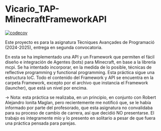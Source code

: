 # Vicario_TAP-MinecraftFrameworkAPI

[![codecov](https://codecov.io/gh/SandreVi/Vicario_TAP-MinecraftFrameworkAPI/branch/master/graph/badge.svg?token=5UMYD5LO3R)](https://codecov.io/gh/SandreVi/Vicario_TAP-MinecraftFrameworkAPI)

Este proyecto es para la asignatura Tècniques Avançades de Programació (2024-2025), entrega en segunda convocatoria.

En esta se ha implementado una API y un Framework que permiten el fácil diseño e integración de Agentes (bots) para Minecraft, en base a la librería mcpi.
Se ha intentado incorporar, en la medida de lo posible, técnicas de reflective programming y functional programming.
Esta práctica sigue una estructura IoC.
Todo el contenido del Framework y API se encuentra en la carpeta Framework, excepto por el archivo que instancia el Framework (launcher), que está un nivel por encima.

-> Nota: esta práctica se realizaba, en un principio, en conjunto con Robert Alejandro Ionita Maglan, pero recientemente me notificó que, se le había informado por parte del profesorado, que esta asignatura no convalidaba para su proceso de cambio de carrera, así que decidió NO presentarse. El trabajo es íntegramente mío y lo presento en solitario a pesar de que fuera una práctica pensada para parejas.